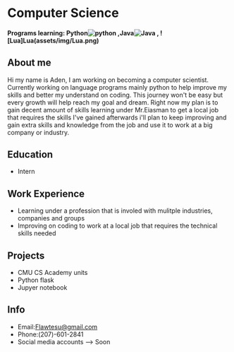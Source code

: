 # Computer Science 
#### Programs learning: Python![python](/assets/img/python.png) ,Java![Java](assets/img/Java.png) , ![Lua]Lua(assets/img/Lua.png)
## About me
Hi my name is Aden, I am working on becoming a computer scientist. Currently working on language programs mainly python to help improve my skills and better my understand on coding. This journey won't be easy but every growth will help reach my goal and dream. Right now my plan is to gain decent amount of skills learning under Mr.Eiasman to get a local job that requires the skills I've gained afterwards i'll plan to keep improving and gain extra skills and knowledge from the job and use it to work at a big company or industry.
## Education
- 	Intern					       		
## Work Experience
- Learning under a profession that is involed with mulitple industries, companies and groups
- Improving on coding to work at a local job that requires the technical skills needed
## Projects
-  CMU CS Academy units
-  Python flask 
-  Jupyer notebook
## Info
- Email:Flawtesu@gmail.com
- Phone:(207)-601-2841
- Social media accounts --> Soon
